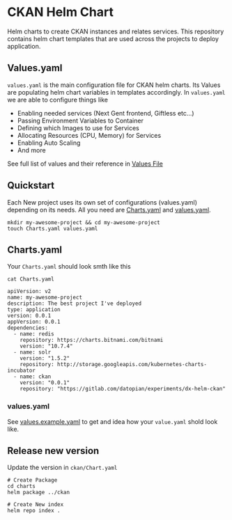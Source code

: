 # CKAN Helm Chart

Helm charts to create CKAN instances and relates services. This repository
contains helm chart templates that are used across the projects to deploy
application.

## Values.yaml

`values.yaml` is the main configuration file for CKAN helm charts. Its Values are
populating helm chart variables in templates accordingly. In `values.yaml` we are
able to configure things  like

- Enabling needed services (Next Gent frontend, Giftless etc...)
- Passing Environment Variables to Container
- Defining which Images to use for Services
- Allocating Resources (CPU, Memory) for Services
- Enabling Auto Scaling
- And more

See full list of values and their reference in [Values File](/values.md)

## Quickstart

Each New project uses its own set of configurations (values.yaml) depending on
its needs. All you need are [Charts.yaml](#charts.yaml) and [values.yaml](#values.yaml).

```
mkdir my-awesome-project && cd my-awesome-project
touch Charts.yaml values.yaml
```

## Charts.yaml

Your `Charts.yaml` should look smth like this

```
cat Charts.yaml

apiVersion: v2
name: my-awesome-project
description: The best project I've deployed
type: application
version: 0.0.1
appVersion: 0.0.1
dependencies:
  - name: redis
    repository: https://charts.bitnami.com/bitnami
    version: "10.7.4"
  - name: solr
    version: "1.5.2"
    repository: http://storage.googleapis.com/kubernetes-charts-incubator
  - name: ckan
    version: "0.0.1"
    repository: "https://gitlab.com/datopian/experiments/dx-helm-ckan"
```

### values.yaml

See [values.example.yaml](/ckan/values.example.yaml) to get and idea how your `value.yaml`
shold look like.

## Release new version

Update the version in `ckan/Chart.yaml`

```
# Create Package
cd charts
helm package ../ckan

# Create New index
helm repo index .
```
